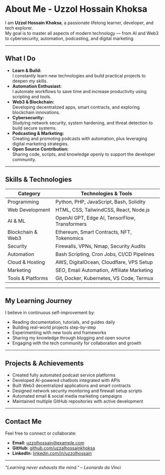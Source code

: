 # About Me - Uzzol Hossain Khoksa

I am **Uzzol Hossain Khoksa**, a passionate lifelong learner, developer, and tech explorer.  
My goal is to master all aspects of modern technology — from AI and Web3 to cybersecurity, automation, podcasting, and digital marketing.  

---

## What I Do

- **Learn & Build:**  
  I constantly learn new technologies and build practical projects to deepen my skills.  
- **Automation Enthusiast:**  
  I automate workflows to save time and increase productivity using scripting and tools.  
- **Web3 & Blockchain:**  
  Developing decentralized apps, smart contracts, and exploring blockchain innovations.  
- **Cybersecurity:**  
  Studying network security, system hardening, and threat detection to build secure systems.  
- **Podcasting & Marketing:**  
  Creating and promoting podcasts with automation, plus leveraging digital marketing strategies.  
- **Open Source Contribution:**  
  Sharing code, scripts, and knowledge openly to support the developer community.

---

## Skills & Technologies

| Category           | Technologies & Tools                          |
|--------------------|----------------------------------------------|
| Programming        | Python, PHP, JavaScript, Bash, Solidity       |
| Web Development    | HTML, CSS, TailwindCSS, React, Node.js        |
| AI & ML            | OpenAI GPT, Edge AI, TensorFlow, Transformers |
| Blockchain & Web3  | Ethereum, Smart Contracts, NFT, Tokenomics    |
| Security           | Firewalls, VPNs, Nmap, Security Audits        |
| Automation         | Bash Scripting, Cron Jobs, CI/CD Pipelines    |
| Cloud & Hosting    | AWS, DigitalOcean, Cloudflare, VPS Setup       |
| Marketing          | SEO, Email Automation, Affiliate Marketing     |
| Tools & Platforms  | Git, Docker, Kubernetes, VS Code, Termux       |

---

## My Learning Journey

I believe in continuous self-improvement by:

- Reading documentation, tutorials, and guides daily  
- Building real-world projects step-by-step  
- Experimenting with new tools and frameworks  
- Sharing my knowledge through blogging and open source  
- Engaging with the tech community for collaboration and growth  

---

## Projects & Achievements

- Created fully automated podcast service platforms  
- Developed AI-powered chatbots integrated with APIs  
- Built Web3 decentralized applications and smart contracts  
- Designed network security monitoring and firewall setup scripts  
- Automated email & social media marketing campaigns  
- Maintained multiple GitHub repositories with active development  

---

## Contact Me

Feel free to connect or collaborate:

- **Email:** [uzzolhossain@example.com](mailto:uzzolhossain@example.com)  
- **GitHub:** [github.com/uzzalhossainkhoksa](https://github.com/uzzalhossainkhoksa)  
- **LinkedIn:** [linkedin.com/in/uzzolhossain](https://linkedin.com/in/uzzolhossain)  

---

*“Learning never exhausts the mind.” – Leonardo da Vinci*
